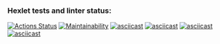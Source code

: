 ### Hexlet tests and linter status:
[![Actions Status](https://github.com/pooogh/frontend-project-44/workflows/hexlet-check/badge.svg)](https://github.com/pooogh/frontend-project-44/actions)
[![Maintainability](https://api.codeclimate.com/v1/badges/41871d039b87a93abdbc/maintainability)](https://codeclimate.com/github/pooogh/frontend-project-44/maintainability)
[![asciicast](https://asciinema.org/a/605516.svg)](https://asciinema.org/a/605516)
[![asciicast](https://asciinema.org/a/605518.svg)](https://asciinema.org/a/605518)
[![asciicast](https://asciinema.org/a/605559.svg)](https://asciinema.org/a/605559)
[![asciicast](https://asciinema.org/a/605563.svg)](https://asciinema.org/a/605563)
